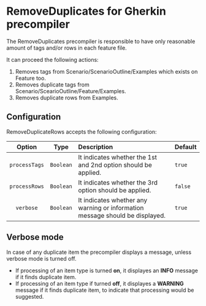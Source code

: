 # RemoveDuplicates for Gherkin precompiler

The RemoveDuplicates precompiler is responsible to have only reasonable amount of tags and/or rows in each feature file.

It can proceed the following actions:
1. Removes tags from Scenario/ScenarioOutline/Examples which exists on Feature too.
1. Removes duplicate tags from Scenario/ScearioOutline/Feature/Examples.
1. Removes duplicate rows from Examples.

## Configuration

RemoveDuplicateRows accepts the following configuration:

| Option | Type | Description | Default |
|:------:|:----:|:------------|:--------|
| `processTags` | `Boolean` | It indicates whether the 1st and 2nd option should be applied. | `true` |
| `processRows` | `Boolean` | It indicates whether the 3rd option should be applied. | `false` |
| `verbose` | `Boolean` | It indicates whether any warning or information message should be displayed. | `true` |

## Verbose mode

In case of any duplicate item the precompiler displays a message, unless verbose mode is turned off.

- If processing of an item type is turned **on**, it displayes an **INFO** message if it finds duplicate item.
- If processing of an item type if turned **off**, it displayes a **WARNING** message if it finds duplicate item, to indicate that processing would be suggested.